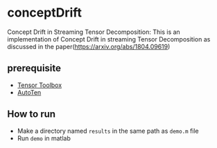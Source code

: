 # conceptDrift
Concept Drift in Streaming Tensor Decomposition: This is an implementation of Concept Drift in streaming Tensor Decomposition as discussed in the paper(https://arxiv.org/abs/1804.09619)

## prerequisite

* [Tensor Toolbox](http://www.sandia.gov/~tgkolda/TensorToolbox/index-2.6.html)
* [AutoTen](https://epubs.siam.org/doi/abs/10.1137/1.9781611974348.80)

## How to run

* Make a directory named `results` in the same path as `demo.m` file
* Run `demo` in matlab


